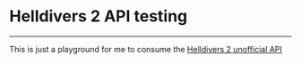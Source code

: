 # Helldivers 2 API testing

---

This is just a playground for me to consume the [Helldivers 2 unofficial API](https://helldiverstrainingmanual.com/api)

